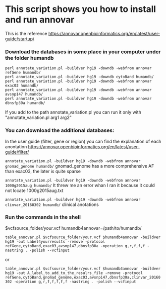 
# This script shows you how to install and run annovar

 This is the reference  https://annovar.openbioinformatics.org/en/latest/user-guide/startup/


### Download the databases in some place in your computer under the folder humandb

```
perl annotate_variation.pl -buildver hg19 -downdb -webfrom annovar refGene humandb/
perl annotate_variation.pl -buildver hg19 -downdb cytoBand humandb/
perl annotate_variation.pl -buildver hg19 -downdb -webfrom annovar exac03 humandb/
perl annotate_variation.pl -buildver hg19 -downdb -webfrom annovar avsnp147 humandb/
perl annotate_variation.pl -buildver hg19 -downdb -webfrom annovar dbnsfp30a humandb/  
```
If you add to the path annotate_variation.pl you can run it only with "annotate_variation.pl arg1 arg2"  


### You can download the additional databases:  
In the user guide (filter, gene or region) you can find the explanation of each anontation https://annovar.openbioinformatics.org/en/latest/user-guide/filter/  

```annotate_variation.pl -buildver hg19 -downdb -webfrom annovar gnomad_genome humandb/``` gnomad_genome has a more comprehensive AF than exac03, the later is quite sparse   

```annotate_variation.pl -buildver hg19 -downdb -webfrom annovar 1000g2015aug humandb/``` It threw me an error whan I ran it because it could not locate 1000g2015aug.txt   

```annotate_variation.pl -buildver hg19 -downdb -webfrom annovar clinvar_20160302 humandb/``` clinical anotations   

### Run the commands in the shell

$vcfsource_folder/your.vcf
humandb4annovar=/path/to/humandb/

```table_annovar.pl $vcfsource_folder/your.vcf $humandb4annovar -buildver hg19 -out Label4yourresults -remove -protocol refGene,cytoBand,exac03,avsnp147,dbnsfp30a -operation g,r,f,f,f -nastring . -polish --vcfinput```

or 

```table_annovar.pl $vcfsource_folder/your.vcf $humandb4annovar -buildver hg19 -out A_label_to_add_to_the_resulrs_file -remove -protocol refGene,cytoBand,gnomad_genome,exac03,avsnp147,dbnsfp30a,clinvar_20160302 -operation g,r,f,f,f,f,f -nastring . -polish --vcfinput```
